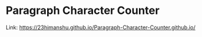 # Paragraph Character Counter
Link: https://23himanshu.github.io/Paragraph-Character-Counter.github.io/
